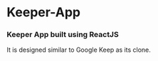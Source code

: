 # Keeper-App
<h3>Keeper App built using ReactJS</h3>
<p>It is designed similar to Google Keep as its clone.</p>
